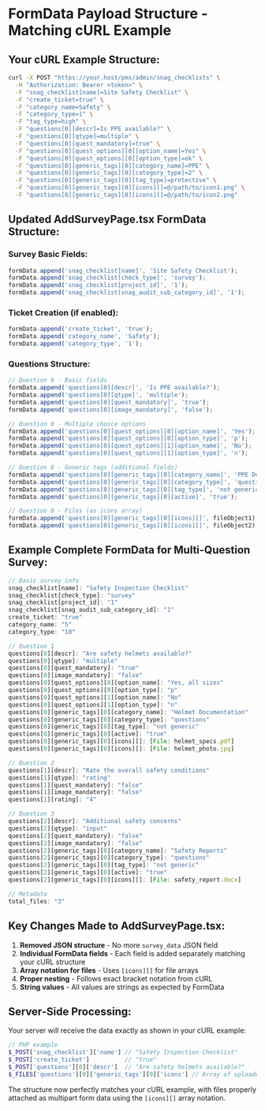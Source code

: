 # FormData Payload Structure - Matching cURL Example

## Your cURL Example Structure:
```bash
curl -X POST "https://your.host/pms/admin/snag_checklists" \
  -H "Authorization: Bearer <token>" \
  -F "snag_checklist[name]=Site Safety Checklist" \
  -F "create_ticket=true" \
  -F "category_name=Safety" \
  -F "category_type=1" \
  -F "tag_type=high" \
  -F "questions[0][descr]=Is PPE available?" \
  -F "questions[0][qtype]=multiple" \
  -F "questions[0][quest_mandatory]=true" \
  -F "questions[0][quest_options][0][option_name]=Yes" \
  -F "questions[0][quest_options][0][option_type]=ok" \
  -F "questions[0][generic_tags][0][category_name]=PPE" \
  -F "questions[0][generic_tags][0][category_type]=2" \
  -F "questions[0][generic_tags][0][tag_type]=protective" \
  -F "questions[0][generic_tags][0][icons][]=@/path/to/icon1.png" \
  -F "questions[0][generic_tags][0][icons][]=@/path/to/icon2.png"
```

## Updated AddSurveyPage.tsx FormData Structure:

### Survey Basic Fields:
```javascript
formData.append('snag_checklist[name]', 'Site Safety Checklist');
formData.append('snag_checklist[check_type]', 'survey');
formData.append('snag_checklist[project_id]', '1');
formData.append('snag_checklist[snag_audit_sub_category_id]', '1');
```

### Ticket Creation (if enabled):
```javascript
formData.append('create_ticket', 'true');
formData.append('category_name', 'Safety');
formData.append('category_type', '1');
```

### Questions Structure:
```javascript
// Question 0 - Basic fields
formData.append('questions[0][descr]', 'Is PPE available?');
formData.append('questions[0][qtype]', 'multiple');
formData.append('questions[0][quest_mandatory]', 'true');
formData.append('questions[0][image_mandatory]', 'false');

// Question 0 - Multiple choice options
formData.append('questions[0][quest_options][0][option_name]', 'Yes');
formData.append('questions[0][quest_options][0][option_type]', 'p');
formData.append('questions[0][quest_options][1][option_name]', 'No');
formData.append('questions[0][quest_options][1][option_type]', 'n');

// Question 0 - Generic tags (additional fields)
formData.append('questions[0][generic_tags][0][category_name]', 'PPE Documentation');
formData.append('questions[0][generic_tags][0][category_type]', 'questions');
formData.append('questions[0][generic_tags][0][tag_type]', 'not generic');
formData.append('questions[0][generic_tags][0][active]', 'true');

// Question 0 - Files (as icons array)
formData.append('questions[0][generic_tags][0][icons][]', fileObject1);
formData.append('questions[0][generic_tags][0][icons][]', fileObject2);
```

## Example Complete FormData for Multi-Question Survey:

```javascript
// Basic survey info
snag_checklist[name]: "Safety Inspection Checklist"
snag_checklist[check_type]: "survey"
snag_checklist[project_id]: "1"
snag_checklist[snag_audit_sub_category_id]: "1"
create_ticket: "true"
category_name: "5"
category_type: "10"

// Question 1
questions[0][descr]: "Are safety helmets available?"
questions[0][qtype]: "multiple"
questions[0][quest_mandatory]: "true"
questions[0][image_mandatory]: "false"
questions[0][quest_options][0][option_name]: "Yes, all sizes"
questions[0][quest_options][0][option_type]: "p"
questions[0][quest_options][1][option_name]: "No"
questions[0][quest_options][1][option_type]: "n"
questions[0][generic_tags][0][category_name]: "Helmet Documentation"
questions[0][generic_tags][0][category_type]: "questions"
questions[0][generic_tags][0][tag_type]: "not generic"
questions[0][generic_tags][0][active]: "true"
questions[0][generic_tags][0][icons][]: [File: helmet_specs.pdf]
questions[0][generic_tags][0][icons][]: [File: helmet_photo.jpg]

// Question 2
questions[1][descr]: "Rate the overall safety conditions"
questions[1][qtype]: "rating"
questions[1][quest_mandatory]: "false"
questions[1][image_mandatory]: "false"
questions[1][rating]: "4"

// Question 3
questions[2][descr]: "Additional safety concerns"
questions[2][qtype]: "input"
questions[2][quest_mandatory]: "false"
questions[2][image_mandatory]: "false"
questions[2][generic_tags][0][category_name]: "Safety Reports"
questions[2][generic_tags][0][category_type]: "questions"
questions[2][generic_tags][0][tag_type]: "not generic"
questions[2][generic_tags][0][active]: "true"
questions[2][generic_tags][0][icons][]: [File: safety_report.docx]

// Metadata
total_files: "3"
```

## Key Changes Made to AddSurveyPage.tsx:

1. **Removed JSON structure** - No more `survey_data` JSON field
2. **Individual FormData fields** - Each field is added separately matching your cURL structure
3. **Array notation for files** - Uses `[icons][]` for file arrays
4. **Proper nesting** - Follows exact bracket notation from cURL
5. **String values** - All values are strings as expected by FormData

## Server-Side Processing:

Your server will receive the data exactly as shown in your cURL example:

```php
// PHP example
$_POST['snag_checklist']['name'] // "Safety Inspection Checklist"
$_POST['create_ticket']          // "true"
$_POST['questions'][0]['descr']  // "Are safety helmets available?"
$_FILES['questions'][0]['generic_tags'][0]['icons'] // Array of uploaded files
```

The structure now perfectly matches your cURL example, with files properly attached as multipart form data using the `[icons][]` array notation.
